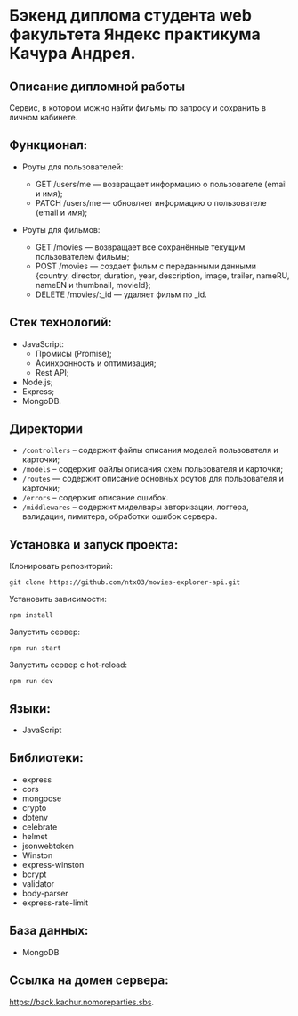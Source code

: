 # Бэкенд диплома студента web факультета Яндекс практикума Качура Андрея.

## Описание дипломной работы 
Сервис, в котором можно найти фильмы по запросу и сохранить в личном кабинете.

## Функционал:
- Роуты для пользователей:
  - GET /users/me — возвращает информацию о пользователе (email и имя);
  - PATCH /users/me — обновляет информацию о пользователе (email и имя);

- Роуты для фильмов:
  - GET /movies — возвращает все сохранённые текущим  пользователем фильмы;
  - POST /movies — создает фильм с переданными данными {country, director, duration, year, description, image, trailer, nameRU, nameEN и thumbnail, movieId};
  - DELETE /movies/:_id — удаляет фильм по _id.

## Стек технологий:
- JavaScript:
  - Промисы (Promise);
  - Асинхронность и оптимизация;
  - Rest API;
- Node.js;
- Express;
- MongoDB.

## Директории
* `/controllers` – содержит файлы описания моделей пользователя и карточки;
* `/models` – содержит файлы описания схем пользователя и карточки;
* `/routes` — содержит описание основных роутов для пользователя и карточки;
* `/errors` – содержит описание ошибок.
* `/middlewares` – содержит миделвары авторизации, логгера, валидации, лимитера, обработки ошибок сервера.

## Установка и запуск проекта:
Клонировать репозиторий:

    git clone https://github.com/ntx03/movies-explorer-api.git

Установить зависимости:

    npm install

Запустить сервер:

    npm run start

Запустить сервер с hot-reload:

    npm run dev

## Языки:
- JavaScript

## Библиотеки:
- express
- cors
- mongoose
- crypto
- dotenv
- celebrate
- helmet
- jsonwebtoken
- Winston
- express-winston
- bcrypt
- validator
- body-parser
- express-rate-limit

## База данных:
- MongoDB

## Ссылка на домен сервера:
https://back.kachur.nomoreparties.sbs.

